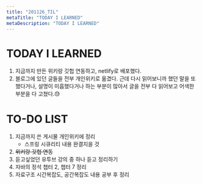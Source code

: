 ```yaml
---
title: "201126_TIL"
metaTitle: "TODAY I LEARNED"
metaDescription: "TODAY I LEARNED"
---
```


# TODAY I LEARNED

1. 지금까지 만든 위키랑 깃헙 연동하고, netlify로 배포했다.
2. 블로그에 있던 글들을 전부 개인위키로 옮겼다. 근데 다시 읽어보니까 했던 말을 또했다거나, 설명이 미흡했다거나 하는 부분이 많아서 글을 전부 다 읽어보고 어색한 부분을 다 고쳤다.😓



# TO-DO LIST

1. 지금까지 쓴 게시물 개인위키에 정리
    - 스프링 시큐리티 내용 완결지을 것
2. <del>위키랑 깃헙 연동</del>
3. 듣고싶었던 유투브 강의 중 하나 듣고 정리하기
4. 자바의 정석 챕터 2, 챕터 7 정리
5. 자료구조 시간복잡도, 공간복잡도 내용 공부 후 정리



